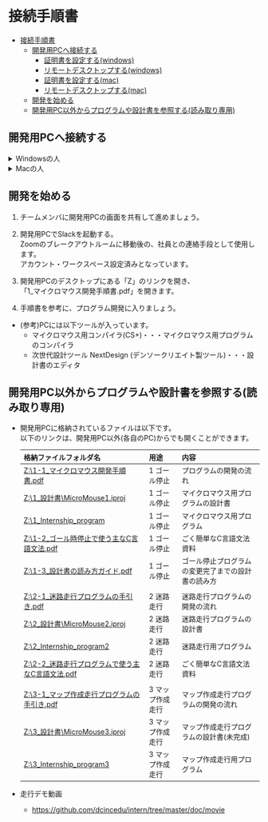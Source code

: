 # 接続手順書
- [接続手順書](#接続手順書)
  - [開発用PCへ接続する](#開発用pcへ接続する)
    - [証明書を設定する(windows)](#証明書を設定するwindows)
    - [リモートデスクトップする(windows)](#リモートデスクトップするwindows)
    - [証明書を設定する(mac)](#証明書を設定するmac)
    - [リモートデスクトップする(mac)](#リモートデスクトップするmac)
  - [開発を始める](#開発を始める)
  - [開発用PC以外からプログラムや設計書を参照する(読み取り専用)](#開発用pc以外からプログラムや設計書を参照する読み取り専用)

## 開発用PCへ接続する
<details>
<summary>Windowsの人</summary>

### 証明書を設定する(windows)
* デンソークリエイト内にある開発用PCにアクセスするための証明書を皆さんのPCに登録します。

1. 証明書をダウンロードします。  
   __※証明書のダウンロードURLはZoomのチャットで連絡します。__
1. ダウンロードしたファイルをダブルクリックして開きます。すると証明書の内容が表示されます。  
   「証明書のインストール」をクリックします。  
  ![証明書1](img/cert1.png)  
1. 「次へ」をクリックします。  
  ![証明書2](img/cert2.png)
1. 「証明書をすべて次のストアに配置する」を選択し、「参照」をクリックします。  
  ![証明書3](img/cert3.png)
1. 「信頼されたルート証明機関」を選択し、「OK」をクリックします。  
  ![証明書4](img/cert4.png)
1. 「次へ」をクリックします。  
  ![証明書5](img/cert5.png)
1. 「完了」をクリックします。  
  ![証明書6](img/cert6.png)
1. 「OK」をクリックします。  
  ![証明書7](img/cert7.png)

### リモートデスクトップする(windows)

1. 画面を共有しながら進めましょう。  
    接続に詰まった場合に画面を見せながら相談できます。

1. スタートメニューを開き、「リモートデスクトップ接続」と検索して開いてください。  
  ![リモートデスクトップ接続](img/remote.png)

1. チームごとに、決められたコンピュータに対して接続します。  
  まず、接続に必要な RD ゲートウェイ を設定します。  
  「オプションの表示」をクリックします。  
  ![リモートデスクトップ接続2](img/remote2.png)

1. 「詳細設定」の「任意の場所から接続する」の枠の「設定」をクリックします。  
   ![リモートデスクトップ接続2](img/remote3.png)

1. 「次の RD ゲートウェイサーバー設定を使用する」にチェックを付け、  
  「サーバー名」を以下の通り入力し、「OK」をクリックします。  
    |項目|入力|
    |-|-|
    |サーバー名|__※サーバー名(=ゲートウェイ名)はZoomのチャットで連絡します。__|  

    ![リモートデスクトップ接続2](img/remote4.png)

1. 「全般」に戻り、  
  「コンピューター」と「ユーザー名」を以下の通り入力し、「接続」をクリックします。  
    |項目|入力|
    |-|-|
    |コンピューター|__※コンピューター名(=開発PC名)はZoomのチャットで連絡します。__|
    |ユーザー名|__※ユーザ名はZoomのチャットで連絡します。__|  

    ![リモートデスクトップ接続2](img/remote5.png)

1. 以下ユーザー名とパスワードを入力してOKします。  
   もし自分のアカウント名がすでに入っている場合は、下のほうにある「その他」→「別のアカウントを使用する」を押してください。  
    |項目|入力|
    |-|-|
    |ユーザー名|__※ユーザ名はZoomのチャットで連絡します。__|
    |パスワード|__※パスワードはZoomのチャットで連絡します。__|  

    ![リモートデスクトップ接続3](img/remote6.png)  

2. これで開発用PCにログインできました。  
   接続の練習はここまでです。  
   リモートデスクトップを切断し、次の人に開発用PCに接続してもらいましょう。  

   ![リモートデスクトップ接続4](img/remote7.png)

</details>
<details>
<summary>Macの人</summary>

### 証明書を設定する(mac)
* デンソークリエイト内にある開発用PCにアクセスするための証明書を皆さんのPCに登録します。

1. 証明書をダウンロードします。  
   __※証明書のダウンロードURLはZoomのチャットで連絡します。__
1. ダウンロードしたファイルをダブルクリックして開きます。すると確認のダイアログが表示されるので、  
    キーチェーンを「ログイン」にして「追加」をクリックします。  
  ![証明書1](img/mac_cert1.png)  
  もし以下のようなダイアログが出た場合は、  
  各自のPCのログインユーザ名・パスワードを入力して「キーチェーンを変更」してください。  
  ![証明書2](img/mac_cert2.png)
1. 「キーチェーン」ウィンドウの「ログイン」（もしくは「システム」）内に、  
    "DCLocalRootCA" が入っていれば完了です。  
  ![証明書3](img/mac_cert3.png)

### リモートデスクトップする(mac)
1. 画面を共有しながら進めましょう。  
    接続に詰まった場合に画面を見せながら相談できます。

1. App Storeを開いて、「Microsoft Remote Desktop」で検索します。  
    出てきたアプリを「インストール」して、インストールが終わったら「開く」を押してください。  
  ![Macリモートデスクトップ接続](img/mac_remote.png)

1. 最初に聞かれる内容は「Not now」を選択します。  
  ![Macリモートデスクトップ接続2](img/mac_remote2.png)

1. チームごとに、決められたコンピュータに対して接続するための設定をしていきます。  
  最初に、「Add PC」を押します。  
  ![Macリモートデスクトップ接続3](img/mac_remote_g0.png)

1. 接続に必要な"Gateway"を設定します。  
   "Gateway"の欄を開き、「Add Gateway...」をクリックします。  
  ![Macリモートデスクトップ接続](img/mac_remote_g1.png)

1. GatewayにアクセスするUserを設定します。  
   "User account"の欄を開き、「Add User Account...」をクリックします。  
  ![Macリモートデスクトップ接続](img/mac_remote_g2.png)

1. UsernameとPassword、Friendly nameを以下の通り入力し、  
   「Add」をクリックします。  
    |項目|入力|
    |-|-|
    |Username|__※Username(=ユーザ名)はZoomのチャットで連絡します。__|
    |Password|__※Password(=パスワード)はZoomのチャットで連絡します。__|
    |Friendly name|dc intern|  

    ![Macリモートデスクトップ接続](img/mac_remote_g3.png)

1. Gatewayのダイアログに戻るので、それぞれ以下の通り入力し、  
   「Add」をクリックします。  

    |項目|入力|
    |-|-|
    |Gateway name|__※Gateway name(=ゲートウェイ名)はZoomのチャットで連絡します。__|
    |Friendly name|dc intern|
    |User account|dc intern|

    ![Macリモートデスクトップ接続](img/mac_remote_g4.png)

1. Add PCのダイアログに戻るので、それぞれ以下の通り入力し、  
   「Add」をクリックします。  

    |項目|入力|
    |-|-|
    |PC name|__※PC name(=開発PC名)はZoomのチャットで連絡します。__|
    |User account|dc intern|
    |Friendly name|dc intern|
    |Gateway|dc intern|

    ![Macリモートデスクトップ接続](img/mac_remote_g5.png)

1. 作成されたボタンをダブルクリックします。  
  ![Macリモートデスクトップ接続](img/mac_remote_g6.png)

1. 以下のようなメッセージが出た場合、「Continue」を押します。  
  ![Macリモートデスクトップ接続](img/mac_remote_g7.png)  
  ![Macリモートデスクトップ接続](img/mac_remote_g8.png)

1. これで開発用PCにログインできました。  
   接続の練習はここまでです。  
   リモートデスクトップを切断し、次の人に開発用PCに接続してもらいましょう。  
  ![Macリモートデスクトップ接続](img/mac_remote_g9.png)
</details>

## 開発を始める

1. チームメンバに開発用PCの画面を共有して進めましょう。

1. 開発用PCでSlackを起動する。  
  Zoomのブレークアウトルームに移動後の、社員との連絡手段として使用します。  
  アカウント・ワークスペース設定済みとなっています。

1. 開発用PCのデスクトップにある「Z」のリンクを開き、  
   「1_マイクロマウス開発手順書.pdf」を開きます。  

1. 手順書を参考に、プログラム開発に入りましょう。

* (参考)PCには以下ツールが入っています。
  * マイクロマウス用コンパイラ(CS+)・・・マイクロマウス用プログラムのコンパイラ
  * 次世代設計ツール NextDesign (デンソークリエイト製ツール)・・・設計書のエディタ

## 開発用PC以外からプログラムや設計書を参照する(読み取り専用)
* 開発用PCに格納されているファイルは以下です。  
  以下のリンクは、開発用PC以外(各自のPC)からでも開くことができます。

  |格納ファイルフォルダ名|用途|内容|
  |-|-|-|
  |[Z:\1-1_マイクロマウス開発手順書.pdf](https://github.com/dcincedu/intern/blob/master/doc/build/1-1_マイクロマウス開発手順書.pdf)|1 ゴール停止|プログラムの開発の流れ|
  |[Z:\1_設計書\MicroMouse1.iproj](https://dcincedu.github.io/intern/doc/design/MicroMouse1/index.html)|1 ゴール停止|マイクロマウス用プログラムの設計書|
  |[Z:\1_Internship_program](https://github.com/dcincedu/intern/tree/master/program/1_Internship_program)|1 ゴール停止|マイクロマウス用プログラム|
  |[Z:\1-2_ゴール時停止で使う主なC言語文法.pdf](https://github.com/dcincedu/intern/blob/master/doc/build/1-2_ゴール時停止で使う主なC言語文法.pdf)|1 ゴール停止|ごく簡単なC言語文法資料|
  |[Z:\1-3_設計書の読み方ガイド.pdf](https://github.com/dcincedu/intern/blob/master/doc/build/1-3_設計書の読み方ガイド.pdf)|1 ゴール停止|ゴール停止プログラムの変更完了までの設計書の読み方|
  ||||
  |[Z:\2-1_迷路走行プログラムの手引き.pdf](https://github.com/dcincedu/intern/blob/master/doc/build/2-1_迷路走行プログラムの手引き.pdf)|2 迷路走行|迷路走行プログラムの開発の流れ|
  |[Z:\2_設計書\MicroMouse2.iproj](https://dcincedu.github.io/intern/doc/design/MicroMouse2/index.html)|2 迷路走行|迷路走行プログラムの設計書|
  |[Z:\2_Internship_program2](https://github.com/dcincedu/intern/tree/master/program/2_Internship_program2)|2 迷路走行|迷路走行用プログラム|
  |[Z:\2-2_迷路走行プログラムで使う主なC言語文法.pdf](https://github.com/dcincedu/intern/blob/master/doc/build/2-2_迷路走行プログラムで使う主なC言語文法.pdf)|2 迷路走行|ごく簡単なC言語文法資料|
  ||||
  |[Z:\3-1_マップ作成走行プログラムの手引き.pdf](https://github.com/dcincedu/intern/blob/master/doc/build/3-1_マップ作成走行プログラムの手引き.pdf)|3 マップ作成走行|マップ作成走行プログラムの開発の流れ|
  |[Z:\3_設計書\MicroMouse3.iproj](https://dcincedu.github.io/intern/doc/design/MicroMouse3/index.html)|3 マップ作成走行|マップ作成走行プログラムの設計書(未完成)|
  |[Z:\3_Internship_program3](https://github.com/dcincedu/intern/tree/master/program/3_Internship_program3)|3 マップ作成走行|マップ作成走行用プログラム|
  

* 走行デモ動画
  * https://github.com/dcincedu/intern/tree/master/doc/movie
